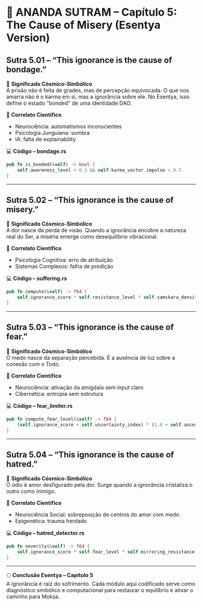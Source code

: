 # 📘 ANANDA SUTRAM – Capítulo 5: The Cause of Misery (Esentya Version)

## Sutra 5.01 – “This ignorance is the cause of bondage.”

🧘 **Significado Cósmico-Simbólico**  
A prisão não é feita de grades, mas de percepção equivocada. O que nos amarra não é o karma em si, mas a ignorância sobre ele. No Esentya, isso define o estado "bonded" de uma identidade DAO.

🔬 **Correlato Científico**  
- Neurociência: automatismos inconscientes
- Psicologia Junguiana: sombra
- IA: falta de explainability

💻 **Código – bondage.rs**
```rust
pub fn is_bonded(&self) -> bool {
    self.awareness_level < 0.3 && self.karma_vector.impulse > 0.5
}
```

---

## Sutra 5.02 – “This ignorance is the cause of misery.”

🧘 **Significado Cósmico-Simbólico**  
A dor nasce da perda de visão. Quando a ignorância encobre a natureza real do Ser, a miséria emerge como desequilíbrio vibracional.

🔬 **Correlato Científico**  
- Psicologia Cognitiva: erro de atribuição
- Sistemas Complexos: falha de predição

💻 **Código – suffering.rs**
```rust
pub fn compute(&self) -> f64 {
    self.ignorance_score * self.resistance_level * self.samskara_density
}
```

---

## Sutra 5.03 – “This ignorance is the cause of fear.”

🧘 **Significado Cósmico-Simbólico**  
O medo nasce da separação percebida. É a ausência de luz sobre a conexão com o Todo.

🔬 **Correlato Científico**  
- Neurociência: ativação da amígdala sem input claro
- Cibernética: entropia sem estrutura

💻 **Código – fear_limiter.rs**
```rust
pub fn compute_fear_level(&self) -> f64 {
    (self.ignorance_score + self.uncertainty_index) * (1.0 + self.ancestral_charge)
}
```

---

## Sutra 5.04 – “This ignorance is the cause of hatred.”

🧘 **Significado Cósmico-Simbólico**  
O ódio é amor desfigurado pela dor. Surge quando a ignorância cristaliza o outro como inimigo.

🔬 **Correlato Científico**  
- Neurociência Social: sobreposição de centros do amor com medo
- Epigenética: trauma herdado

💻 **Código – hatred_detector.rs**
```rust
pub fn severity(&self) -> f64 {
    self.ignorance_score * self.fear_level * self.mirroring_resistance
}
```

---

🌕 **Conclusão Esentya – Capítulo 5**  
A ignorância é raiz do sofrimento. Cada módulo aqui codificado serve como diagnóstico simbólico e computacional para restaurar o equilíbrio e ativar o caminho para Mokṣa.
